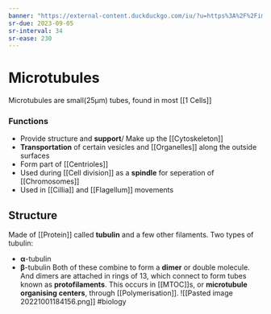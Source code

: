 ```yaml
---
banner: "https://external-content.duckduckgo.com/iu/?u=https%3A%2F%2Fimages.fineartamerica.com%2Fimages-medium-large-5%2F1-microtubules-kateryna-konscience-photo-library.jpg&f=1&nofb=1&ipt=be9f6c6b143723cc60dada8b442f324238d0a2269219256d05ff77729304eee5&ipo=images"
sr-due: 2023-09-05
sr-interval: 34
sr-ease: 230
---
```

# Microtubules

Microtubules are small(25µm) tubes, found in most [[1 Cells]]

### Functions
- Provide structure and **support**/ Make up the [[Cytoskeleton]]
- **Transportation** of certain vesicles and [[Organelles]] along the outside surfaces
- Form part of [[Centrioles]]
- Used during [[Cell division]] as a **spindle** for seperation of [[Chromosomes]]
- Used in [[Cillia]] and [[Flagellum]] movements

## Structure
Made of [[Protein]] called **tubulin** and a few other filaments.
Two types of tubulin:
- **α**-tubulin
- **β**-tubulin
Both of these combine to form a **dimer** or double molecule.
And dimers are attached in rings of 13, which connect to form tubes known as **protofilaments**.
This occurs in [[MTOC]]s, or **microtubule organising centers**, through [[Polymerisation]].
 ![[Pasted image 20221001184156.png]]
#biology 